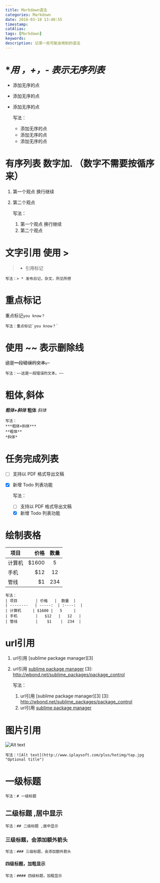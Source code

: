 ```yaml
---
title: Markdown语法
categories: Markdown
date: 2016-03-18 13:40:55
timestamp:
catAlias:
tags: [Markdown]
keywords:
description: 记录一些可能会用到的语法
---
```



# **用 *，+，- 表示无序列表**
- 添加无序的点
* 添加无序的点
+ 添加无序的点


	写法：
	- 添加无序的点 
	* 添加无序的点 
	+ 添加无序的点
	

# **有序列表 数字加. （数字不需要按循序来）**
1. 第一个观点
换行继续
2. 第二个观点


	写法：
	1. 第一个观点
	换行继续
	2. 第二个观点


# **文字引用 使用 >**
> * 引用标记

	写法：> * 发布日记，杂文，所见所想

# **重点标记**
重点标记`you know？` 

	写法：重点标记`you know？` 

# **使用 ~~ 表示删除线**
~~这是一段错误的文本。~~

	写法：~~这是一段错误的文本。~~

# **粗体,斜体**
***粗体+斜体***
**粗体**
*斜体*

	写法：
	***粗体+斜体***
	**粗体**
	*斜体*


# **任务完成列表**
- [ ] 支持以 PDF 格式导出文稿
- [x] 新增 Todo 列表功能


	写法：
	- [ ] 支持以 PDF 格式导出文稿
	- [x] 新增 Todo 列表功能

# **绘制表格**

| 项目        | 价格   |  数量  |
| --------   | -----:  | :----:  |
| 计算机     | $1600 |   5     |
| 手机        |   $12   |   12   |
| 管线        |    $1    |  234  |


	写法：
	| 项目        | 价格   |  数量  |
	| --------   | -----:  | :----:  |
	| 计算机     | $1600 |   5     |
	| 手机        |   $12   |   12   |
	| 管线        |    $1    |  234  |


# **url引用**
1. url引用 [sublime package manager][3]
2. url引用 [sublime package manager](http://wbond.net/sublime_packages/package_control)
[3]: http://wbond.net/sublime_packages/package_control

	写法：
	1.  url引用 [sublime package manager][3]
		[3]: http://wbond.net/sublime_packages/package_control
	2.  url引用 [sublime package manager](http://wbond.net/sublime_packages/package_control)

# **图片引用**
![Alt text](http://www.iplaysoft.com/plus/hotimg/tap.jpg "Optional title")

	写法：![Alt text](http://www.iplaysoft.com/plus/hotimg/tap.jpg "Optional title") 


# 一级标题 
	写法：# 一级标题
## 二级标题 ,居中显示
	写法：## 二级标题 ,居中显示
### 三级标题，会添加额外箭头
	写法：### 三级标题，会添加额外箭头
#### 四级标题，加粗显示
	写法：#### 四级标题，加粗显示